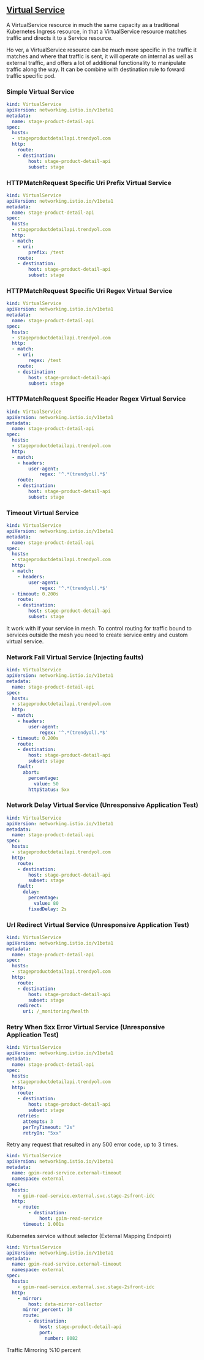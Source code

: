 ## <u> Virtual Service </u>

A VirtualService resource in much the same capacity as a traditional Kubernetes Ingress resource, in that a VirtualService resource matches traffic and directs it to a Service resource.

Ho  ver, a VirtualService resource can be much more specific in the traffic it matches and where that traffic is sent, it will operate on internal as well as external traffic, and offers a lot of additional functionality to manipulate traffic along the way. It can be combine with destination rule to foward traffic specific pod.

### Simple Virtual Service

```yml
kind: VirtualService
apiVersion: networking.istio.io/v1beta1
metadata:
  name: stage-product-detail-api
spec:
  hosts:
  - stageproductdetailapi.trendyol.com
  http:
    route:
    - destination:
        host: stage-product-detail-api
        subset: stage
``` 

### HTTPMatchRequest Specific Uri Prefix Virtual Service

```yml
kind: VirtualService
apiVersion: networking.istio.io/v1beta1
metadata:
  name: stage-product-detail-api
spec:
  hosts:
  - stageproductdetailapi.trendyol.com
  http:
  - match:
    - uri:
        prefix: /test
    route:
    - destination:
        host: stage-product-detail-api
        subset: stage

``` 

### HTTPMatchRequest Specific Uri Regex Virtual Service

```yml
kind: VirtualService
apiVersion: networking.istio.io/v1beta1
metadata:
  name: stage-product-detail-api
spec:
  hosts:
  - stageproductdetailapi.trendyol.com
  http:
  - match:
    - uri:
        regex: /test
    route:
    - destination:
        host: stage-product-detail-api
        subset: stage

``` 

### HTTPMatchRequest Specific Header Regex Virtual Service

```yml
kind: VirtualService
apiVersion: networking.istio.io/v1beta1
metadata:
  name: stage-product-detail-api
spec:
  hosts:
  - stageproductdetailapi.trendyol.com
  http:
  - match:
    - headers:
        user-agent: 
            regex: '^.*(trendyol).*$'
    route:
    - destination:
        host: stage-product-detail-api
        subset: stage

``` 

### Timeout Virtual Service

```yml
kind: VirtualService
apiVersion: networking.istio.io/v1beta1
metadata:
  name: stage-product-detail-api
spec:
  hosts:
  - stageproductdetailapi.trendyol.com
  http:
  - match:
    - headers:
        user-agent: 
            regex: '^.*(trendyol).*$'
  - timeout: 0.200s
    route:
    - destination:
        host: stage-product-detail-api
        subset: stage
``` 

It work with if your service in mesh. To control routing for traffic bound to services outside the mesh you need to create service entry and custom virtual service.

### Network Fail Virtual Service (Injecting faults)

```yml
kind: VirtualService
apiVersion: networking.istio.io/v1beta1
metadata:
  name: stage-product-detail-api
spec:
  hosts:
  - stageproductdetailapi.trendyol.com
  http:
  - match:
    - headers:
        user-agent: 
            regex: '^.*(trendyol).*$'
  - timeout: 0.200s
    route:
    - destination:
        host: stage-product-detail-api
        subset: stage
    fault:
      abort:
        percentage:
          value: 50
        httpStatus: 5xx
``` 

### Network Delay Virtual Service (Unresponsive Application Test)

```yml
kind: VirtualService
apiVersion: networking.istio.io/v1beta1
metadata:
  name: stage-product-detail-api
spec:
  hosts:
  - stageproductdetailapi.trendyol.com
  http:
    route:
    - destination:
        host: stage-product-detail-api
        subset: stage
    fault:
      delay:
        percentage:
          value: 80
        fixedDelay: 2s  
``` 

### Url Redirect Virtual Service (Unresponsive Application Test)

```yml
kind: VirtualService
apiVersion: networking.istio.io/v1beta1
metadata:
  name: stage-product-detail-api
spec:
  hosts:
  - stageproductdetailapi.trendyol.com
  http:
    route:
    - destination:
        host: stage-product-detail-api
        subset: stage
    redirect:
      uri: /_monitoring/health
``` 

### Retry When 5xx Error Virtual Service (Unresponsive Application Test)

```yml
kind: VirtualService
apiVersion: networking.istio.io/v1beta1
metadata:
  name: stage-product-detail-api
spec:
  hosts:
  - stageproductdetailapi.trendyol.com
  http:
    route:
    - destination:
        host: stage-product-detail-api
        subset: stage
    retries:
      attempts: 3
      perTryTimeout: "2s"
      retryOn: "5xx"
``` 
Retry any request that resulted in any 500 error code, up to 3 times.


```yml
kind: VirtualService
apiVersion: networking.istio.io/v1beta1
metadata:
  name: gpim-read-service.external-timeout
  namespace: external
spec:
  hosts:
    - gpim-read-service.external.svc.stage-2sfront-idc
  http:
    - route:
        - destination:
            host: gpim-read-service
      timeout: 1.001s

``` 
Kubernetes service without selector (External Mapping Endpoint)


```yml
kind: VirtualService
apiVersion: networking.istio.io/v1beta1
metadata:
  name: gpim-read-service.external-timeout
  namespace: external
spec:
  hosts:
    - gpim-read-service.external.svc.stage-2sfront-idc
  http:
    - mirror:
        host: data-mirror-collector
      mirror_percent: 10
      route:
        - destination:
            host: stage-product-detail-api
            port:
              number: 8082
``` 

Traffic Mirroring %10 percent

